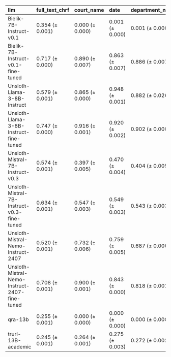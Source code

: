 | llm                                           | full_text_chrf   | court_name      | date            | department_name   | judges          | legal_bases     | recorder        | signature       |
|:----------------------------------------------|:-----------------|:----------------|:----------------|:------------------|:----------------|:----------------|:----------------|:----------------|
| Bielik-7B-Instruct-v0.1                       | 0.354 (± 0.001)  | 0.000 (± 0.000) | 0.001 (± 0.000) | 0.001 (± 0.000)   | 0.001 (± 0.000) | 0.001 (± 0.000) | 0.000 (± 0.000) | 0.000 (± 0.000) |
| Bielik-7B-Instruct-v0.1-fine-tuned            | 0.717 (± 0.000)  | 0.890 (± 0.007) | 0.863 (± 0.007) | 0.886 (± 0.007)   | 0.879 (± 0.007) | 0.465 (± 0.004) | 0.639 (± 0.001) | 0.459 (± 0.002) |
| Unsloth-Llama-3-8B-Instruct                   | 0.579 (± 0.001)  | 0.865 (± 0.000) | 0.948 (± 0.001) | 0.882 (± 0.026)   | 0.902 (± 0.011) | 0.312 (± 0.042) | 0.741 (± 0.002) | 0.665 (± 0.022) |
| Unsloth-Llama-3-8B-Instruct-fine-tuned        | 0.747 (± 0.000)  | 0.916 (± 0.001) | 0.920 (± 0.002) | 0.902 (± 0.000)   | 0.906 (± 0.001) | 0.442 (± 0.001) | 0.812 (± 0.003) | 0.805 (± 0.004) |
| Unsloth-Mistral-7B-Instruct-v0.3              | 0.574 (± 0.001)  | 0.397 (± 0.005) | 0.470 (± 0.004) | 0.404 (± 0.005)   | 0.424 (± 0.003) | 0.159 (± 0.002) | 0.436 (± 0.003) | 0.159 (± 0.001) |
| Unsloth-Mistral-7B-Instruct-v0.3-fine-tuned   | 0.634 (± 0.001)  | 0.547 (± 0.003) | 0.549 (± 0.003) | 0.543 (± 0.003)   | 0.544 (± 0.003) | 0.366 (± 0.002) | 0.534 (± 0.002) | 0.533 (± 0.001) |
| Unsloth-Mistral-Nemo-Instruct-2407            | 0.520 (± 0.001)  | 0.732 (± 0.006) | 0.759 (± 0.005) | 0.687 (± 0.006)   | 0.619 (± 0.006) | 0.267 (± 0.002) | 0.690 (± 0.008) | 0.600 (± 0.004) |
| Unsloth-Mistral-Nemo-Instruct-2407-fine-tuned | 0.708 (± 0.001)  | 0.900 (± 0.001) | 0.843 (± 0.000) | 0.818 (± 0.001)   | 0.826 (± 0.001) | 0.503 (± 0.002) | 0.693 (± 0.007) | 0.642 (± 0.007) |
| qra-13b                                       | 0.255 (± 0.001)  | 0.000 (± 0.000) | 0.000 (± 0.000) | 0.000 (± 0.000)   | 0.000 (± 0.000) | 0.000 (± 0.000) | 0.000 (± 0.000) | 0.000 (± 0.000) |
| trurl-13B-academic                            | 0.245 (± 0.001)  | 0.264 (± 0.001) | 0.275 (± 0.003) | 0.272 (± 0.002)   | 0.247 (± 0.000) | 0.114 (± 0.003) | 0.158 (± 0.002) | 0.114 (± 0.002) |
